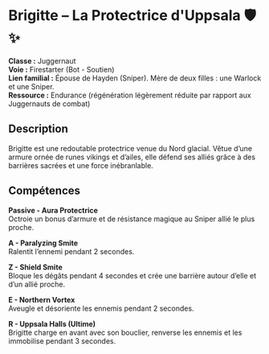 # Brigitte – La Protectrice d'Uppsala 🛡️✨

**Classe :** Juggernaut  
**Voie :** Firestarter (Bot - Soutien)  
**Lien familial :** Épouse de Hayden (Sniper). Mère de deux filles : une Warlock et une Sniper.  
**Ressource :** Endurance (régénération légèrement réduite par rapport aux Juggernauts de combat)

## Description
Brigitte est une redoutable protectrice venue du Nord glacial. Vêtue d’une armure ornée de runes vikings et d’ailes, elle défend ses alliés grâce à des barrières sacrées et une force inébranlable.

## Compétences

**Passive - Aura Protectrice**  
Octroie un bonus d’armure et de résistance magique au Sniper allié le plus proche.

**A - Paralyzing Smite**  
Ralentit l’ennemi pendant 2 secondes.

**Z - Shield Smite**  
Bloque les dégâts pendant 4 secondes et crée une barrière autour d’elle et d’un allié proche.

**E - Northern Vortex**  
Aveugle et désoriente les ennemis pendant 2 secondes.

**R - Uppsala Halls (Ultime)**  
Brigitte charge en avant avec son bouclier, renverse les ennemis et les immobilise pendant 3 secondes.
